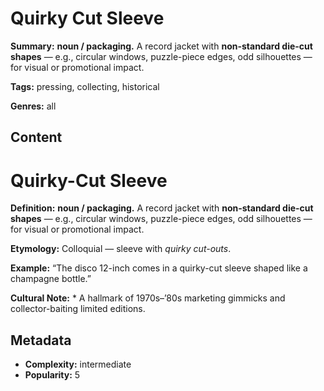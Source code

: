 # Quirky Cut Sleeve

**Summary:** **noun / packaging.** A record jacket with **non-standard die-cut shapes** — e.g., circular windows, puzzle-piece edges, odd silhouettes — for visual or promotional impact.

**Tags:** pressing, collecting, historical

**Genres:** all

## Content

# Quirky-Cut Sleeve

**Definition:** **noun / packaging.** A record jacket with **non-standard die-cut shapes** — e.g., circular windows, puzzle-piece edges, odd silhouettes — for visual or promotional impact.

**Etymology:** Colloquial — sleeve with *quirky cut-outs*.

**Example:** “The disco 12-inch comes in a quirky-cut sleeve shaped like a champagne bottle.”

**Cultural Note:** * A hallmark of 1970s–’80s marketing gimmicks and collector-baiting limited editions.

## Metadata

- **Complexity:** intermediate
- **Popularity:** 5
